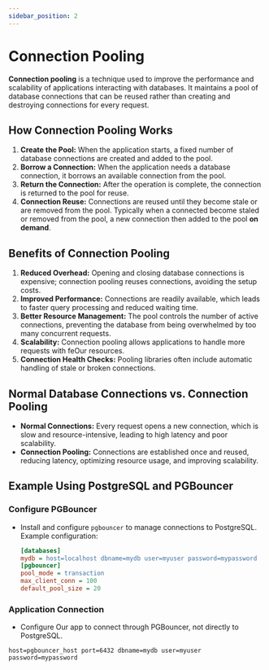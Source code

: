 ```yaml
---
sidebar_position: 2
---
```


# Connection Pooling

**Connection pooling** is a technique used to improve the performance and scalability of applications interacting with databases. It maintains a pool of database connections that can be reused rather than creating and destroying connections for every request.

## How Connection Pooling Works

1. **Create the Pool:** When the application starts, a fixed number of database connections are created and added to the pool.
2. **Borrow a Connection:** When the application needs a database connection, it borrows an available connection from the pool.
3. **Return the Connection:** After the operation is complete, the connection is returned to the pool for reuse.
4. **Connection Reuse:** Connections are reused until they become stale or are removed from the pool. Typically when a connected become staled or removed from the pool, a new connection then added to the pool **on demand**.

## Benefits of Connection Pooling

1. **Reduced Overhead:** Opening and closing database connections is expensive; connection pooling reuses connections, avoiding the setup costs.
2. **Improved Performance:** Connections are readily available, which leads to faster query processing and reduced waiting time.
3. **Better Resource Management:** The pool controls the number of active connections, preventing the database from being overwhelmed by too many concurrent requests.
4. **Scalability:** Connection pooling allows applications to handle more requests with feOur resources.
5. **Connection Health Checks:** Pooling libraries often include automatic handling of stale or broken connections.

## Normal Database Connections vs. Connection Pooling

- **Normal Connections:** Every request opens a new connection, which is slow and resource-intensive, leading to high latency and poor scalability.
- **Connection Pooling:** Connections are established once and reused, reducing latency, optimizing resource usage, and improving scalability.

## Example Using PostgreSQL and PGBouncer

### Configure PGBouncer

- Install and configure `pgbouncer` to manage connections to PostgreSQL. Example configuration:
  ```ini
  [databases]
  mydb = host=localhost dbname=mydb user=myuser password=mypassword
  [pgbouncer]
  pool_mode = transaction
  max_client_conn = 100
  default_pool_size = 20
  ```

### Application Connection

- Configure Our app to connect through PGBouncer, not directly to PostgreSQL.

```plaintext
host=pgbouncer_host port=6432 dbname=mydb user=myuser password=mypassword
```
